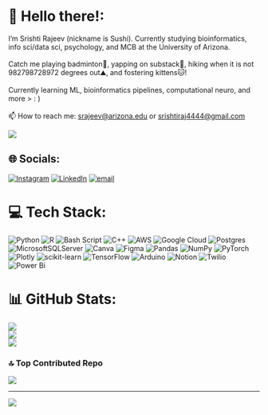 # 👋 Hello there!:
I’m Srishti Rajeev (nickname is Sushi). Currently studying bioinformatics, info sci/data sci, psychology, and MCB at the University of Arizona. <br><br>Catch me playing badminton🏸,  yapping on substack📝, hiking when it is not 982798728972 degrees out⛰️, and fostering kittens🐱!<br><br>Currently learning ML, bioinformatics pipelines, computational neuro, and more > : )<br><br>📫 How to reach me: srajeev@arizona.edu or srishtiraj4444@gmail.com

![](https://komarev.com/ghpvc/?username=your-github-username&style=for-the-badge&color=ff69b4) 


## 🌐 Socials:
[![Instagram](https://img.shields.io/badge/Instagram-%23E4405F.svg?logo=Instagram&logoColor=white)](https://instagram.com/sushisrishti) [![LinkedIn](https://img.shields.io/badge/LinkedIn-%230077B5.svg?logo=linkedin&logoColor=white)](https://linkedin.com/in/srishti-rajeev-b5b0561ab/) [![email](https://img.shields.io/badge/Email-D14836?logo=gmail&logoColor=white)](mailto:srajeev@arizona.edu) 

# 💻 Tech Stack:
![Python](https://img.shields.io/badge/python-3670A0?style=for-the-badge&logo=python&logoColor=ffdd54) ![R](https://img.shields.io/badge/r-%23276DC3.svg?style=for-the-badge&logo=r&logoColor=white) ![Bash Script](https://img.shields.io/badge/bash_script-%23121011.svg?style=for-the-badge&logo=gnu-bash&logoColor=white) ![C++](https://img.shields.io/badge/c++-%2300599C.svg?style=for-the-badge&logo=c%2B%2B&logoColor=white) ![AWS](https://img.shields.io/badge/AWS-%23FF9900.svg?style=for-the-badge&logo=amazon-aws&logoColor=white) ![Google Cloud](https://img.shields.io/badge/GoogleCloud-%234285F4.svg?style=for-the-badge&logo=google-cloud&logoColor=white) ![Postgres](https://img.shields.io/badge/postgres-%23316192.svg?style=for-the-badge&logo=postgresql&logoColor=white) ![MicrosoftSQLServer](https://img.shields.io/badge/Microsoft%20SQL%20Server-CC2927?style=for-the-badge&logo=microsoft%20sql%20server&logoColor=white) ![Canva](https://img.shields.io/badge/Canva-%2300C4CC.svg?style=for-the-badge&logo=Canva&logoColor=white) ![Figma](https://img.shields.io/badge/figma-%23F24E1E.svg?style=for-the-badge&logo=figma&logoColor=white) ![Pandas](https://img.shields.io/badge/pandas-%23150458.svg?style=for-the-badge&logo=pandas&logoColor=white) ![NumPy](https://img.shields.io/badge/numpy-%23013243.svg?style=for-the-badge&logo=numpy&logoColor=white) ![PyTorch](https://img.shields.io/badge/PyTorch-%23EE4C2C.svg?style=for-the-badge&logo=PyTorch&logoColor=white) ![Plotly](https://img.shields.io/badge/Plotly-%233F4F75.svg?style=for-the-badge&logo=plotly&logoColor=white) ![scikit-learn](https://img.shields.io/badge/scikit--learn-%23F7931E.svg?style=for-the-badge&logo=scikit-learn&logoColor=white) ![TensorFlow](https://img.shields.io/badge/TensorFlow-%23FF6F00.svg?style=for-the-badge&logo=TensorFlow&logoColor=white) ![Arduino](https://img.shields.io/badge/-Arduino-00979D?style=for-the-badge&logo=Arduino&logoColor=white) ![Notion](https://img.shields.io/badge/Notion-%23000000.svg?style=for-the-badge&logo=notion&logoColor=white) ![Twilio](https://img.shields.io/badge/Twilio-F22F46?style=for-the-badge&logo=Twilio&logoColor=white) ![Power Bi](https://img.shields.io/badge/power_bi-F2C811?style=for-the-badge&logo=powerbi&logoColor=black)
# 📊 GitHub Stats:
![](https://github-readme-stats.vercel.app/api?username=srishtisushi&theme=ambient_gradient&hide_border=true&include_all_commits=false&count_private=false)<br/>
![](https://nirzak-streak-stats.vercel.app/?user=srishtisushi&theme=ambient_gradient&hide_border=true)<br/>
![](https://github-readme-stats.vercel.app/api/top-langs/?username=srishtisushi&theme=ambient_gradient&hide_border=true&include_all_commits=false&count_private=false&layout=compact)

### 🔝 Top Contributed Repo
![](https://github-contributor-stats.vercel.app/api?username=srishtisushi&limit=5&theme=dark&combine_all_yearly_contributions=true)

---
[![](https://visitcount.itsvg.in/api?id=srishtisushi&icon=0&color=0)](https://visitcount.itsvg.in)

<!-- Proudly created with GPRM ( https://gprm.itsvg.in ) -->




